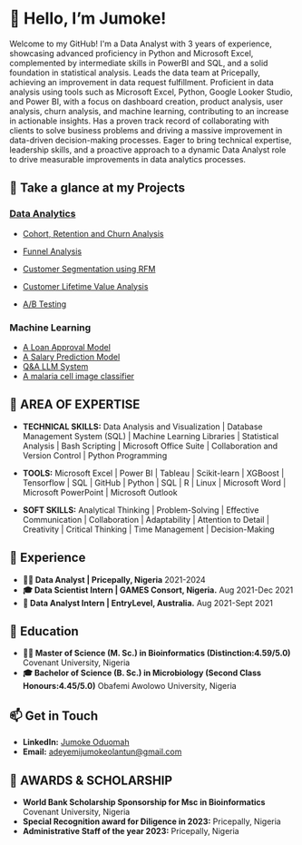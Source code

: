 # 👋 Hello, I’m Jumoke!

Welcome to my GitHub! I'm a Data Analyst with 3 years of experience, showcasing advanced proficiency in Python and Microsoft Excel, complemented by intermediate skills in PowerBI and SQL, and a solid foundation in statistical analysis. Leads the data team at Pricepally, achieving an  improvement in data request fulfillment.  Proficient in data analysis using tools such as Microsoft Excel, Python, Google Looker Studio, and Power BI, with a focus on dashboard creation, product analysis, user analysis, churn analysis, and machine learning, contributing to an increase in actionable insights. Has a proven track record of  collaborating with clients to solve business problems and driving a massive improvement in data-driven decision-making processes. Eager to bring technical expertise, leadership skills, and a proactive approach to a dynamic Data Analyst role to drive measurable improvements in data analytics processes.


## 🔧 Take a glance at my Projects
### [Data Analytics](https://github.com/dzumii/Data_Analytics_Projects/edit/main/README.md)
- [Cohort, Retention and Churn Analysis](https://github.com/dzumii/Data_Analytics_Projects/Cohort_Retention_Churn)

- [Funnel Analysis](https://github.com/dzumii/Data_Analytics_Projects/tree/main/Funnel_Analysis)

- [Customer Segmentation using RFM](https://github.com/dzumii/Data_Analytics_Projects/tree/main/Customer_Segmentation_using_RFM)

- [Customer Lifetime Value Analysis](https://github.com/dzumii/Data_Analytics_Projects/tree/main/Customer_Lifetime_Value)

- [A/B Testing](https://github.com/dzumii/Data_Analytics_Projects/tree/main/AB_Testing)
### Machine Learning
- [A Loan Approval Model](https://github.com/dzumii/MLzoomcamp/tree/main/LoanApproval)
- [A Salary Prediction Model](https://github.com/dzumii/MLzoomcamp/tree/main/Predict_Salaries)
- [Q&A LLM System](https://github.com/dzumii/AISOC_Projects/tree/main/Simple_LLM)
- [A malaria cell image classifier](https://github.com/dzumii/Kx)

## 🔧 AREA OF EXPERTISE
- **TECHNICAL SKILLS:** Data Analysis and Visualization | Database Management System (SQL) | Machine Learning Libraries |
Statistical Analysis | Bash Scripting |  Microsoft Office Suite | Collaboration and Version Control  | Python Programming

- **TOOLS:** Microsoft Excel | Power BI | Tableau | Scikit-learn | XGBoost | Tensorflow | SQL | GitHub |
Python | SQL | R | Linux | Microsoft Word | Microsoft PowerPoint | Microsoft Outlook

- **SOFT SKILLS:** Analytical Thinking | Problem-Solving | Effective Communication | Collaboration |
Adaptability | Attention to Detail | Creativity | Critical Thinking | Time Management | Decision-Making

  
## 🧠 Experience
- **👨‍💻 Data Analyst | Pricepally, Nigeria** 2021-2024
- **🎓 Data Scientist Intern | GAMES Consort, Nigeria.** Aug 2021-Dec 2021
- **🔬 Data Analyst Intern | EntryLevel, Australia.** Aug 2021-Sept 2021

## 🧠 Education
- **👨‍💻 Master of Science (M. Sc.) in Bioinformatics (Distinction:4.59/5.0)** Covenant University, Nigeria
- **🎓 Bachelor of Science (B. Sc.) in Microbiology (Second Class Honours:4.45/5.0)** Obafemi Awolowo University, Nigeria


## 📫 Get in Touch
- **LinkedIn:** [Jumoke Oduomah](https://www.linkedin.com/in/jumoke-olantun-adeyemi/)
- **Email:** [adeyemijumokeolantun@gmail.com](mailto:adeyemijumokeolantun@gmail.com)
  
## 🌟 AWARDS & SCHOLARSHIP
- **World Bank Scholarship Sponsorship for Msc in Bioinformatics** Covenant University, Nigeria
- **Special Recognition award for Diligence in 2023:** Pricepally, Nigeria
- **Administrative Staff of the year 2023:** Pricepally, Nigeria



